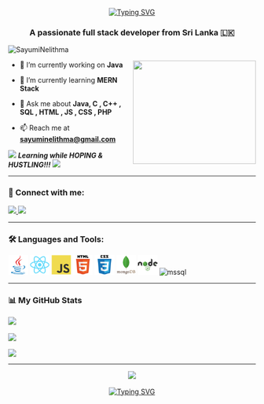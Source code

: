 <p align="center">
  <a href="https://github.com/SayumiNelithma">
    <img src="https://readme-typing-svg.demolab.com?font=Fira+Code&duration=6000&pause=1000&color=2AA889&center=true&vCenter=true&width=435&lines=Hi+There%2C+I'm+Sayumi+Nelithma%F0%9F%91%8B" alt="Typing SVG" />
  </a>
</p>

<h3 align="center">A passionate full stack developer from Sri Lanka 🇱🇰</h3>

<p align="left">
  <img src="https://komarev.com/ghpvc/?username=SayumiNelithma&label=Profile%20views&color=0e75b6&style=flat" alt="SayumiNelithma" />
</p>

<img align="right" src="http://cdn.lowgif.com/small/9cb12f51dffbaaa6-character-typing-by-vincent-mokuenko-dribbble.gif" width="250" height="210">

- 🔭 I’m currently working on **Java**

- 🌱 I’m currently learning **MERN Stack**

- 💬 Ask me about **Java, C , C++ , SQL , HTML , JS , CSS , PHP**

- 📫 Reach me at **sayuminelithma@gmail.com**

<img src="https://media.giphy.com/media/VgCDAzcKvsR6OM0uWg/giphy.gif" width="50" /> <b><i>Learning while HOPING & HUSTLING!!!</i></b> <img src="https://media.giphy.com/media/7j2hfyeVcDtf2/giphy.gif" width="50" />  

---

<h3 align="left">🔗 Connect with me:</h3>
<p align="left">
  <a href="mailto:sayuminelithma@gmail.com" target="_blank">
    <img src="https://img.icons8.com/bubbles/100/000000/gmail-new.png" width="40" />
  </a>
  <a href="https://https://www.linkedin.com/in/sayumi-nugaliyadde-655584315/" target="_blank">
    <img src="https://img.icons8.com/color/48/000000/linkedin.png" width="40"/>
  </a>
</p>

---

<h3 align="left">🛠️ Languages and Tools:</h3>
<p align="left">
  <img src="https://raw.githubusercontent.com/devicons/devicon/master/icons/java/java-original.svg" alt="java" width="40" height="40"/>
  <img src="https://raw.githubusercontent.com/devicons/devicon/master/icons/react/react-original.svg" alt="react" width="40" height="40"/>
  <img src="https://raw.githubusercontent.com/devicons/devicon/master/icons/javascript/javascript-original.svg" alt="js" width="40" height="40"/>
  <img src="https://raw.githubusercontent.com/devicons/devicon/master/icons/html5/html5-original-wordmark.svg" alt="html" width="40" height="40"/>
  <img src="https://raw.githubusercontent.com/devicons/devicon/master/icons/css3/css3-original-wordmark.svg" alt="css" width="40" height="40"/>
  <img src="https://raw.githubusercontent.com/devicons/devicon/master/icons/mongodb/mongodb-original-wordmark.svg" alt="mongodb" width="40" height="40"/>
  <img src="https://raw.githubusercontent.com/devicons/devicon/master/icons/nodejs/nodejs-original-wordmark.svg" alt="nodejs" width="40" height="40"/>
  <img src="https://www.svgrepo.com/show/303229/microsoft-sql-server-logo.svg" alt="mssql" width="40" height="40"/>
</p>

---

<h3>📊 My GitHub Stats</h3>

<p>
  <img align="center" src="https://github-readme-stats.vercel.app/api/top-langs?username=SayumiNelithma&show_icons=true&locale=en&layout=compact&theme=dark&langs_count=10" />
</p>

<p>
  <img align="center" src="https://github-readme-stats.vercel.app/api?username=SayumiNelithma&show_icons=true&theme=dark&locale=en" />
</p>

<p>
  <img align="center" src="https://github-readme-streak-stats.herokuapp.com/?user=SayumiNelithma&theme=dark" />
</p>

---

<p align="center">
  <img src="https://quotes-github-readme.vercel.app/api?type=horizontal&theme=tokyonight&animation=grow_out_in&quoteCategory=programming">
</p>

<p align="center">
  <a href="https://github.com/SayumiNelithma">
    <img src="https://readme-typing-svg.demolab.com?font=Fira+Code&duration=6000&pause=1000&color=FF0000&center=true&vCenter=true&width=435&lines=Thank+you+for+visiting+my+profile!%F0%9F%8C%B9" alt="Typing SVG" />
  </a>
</p>




 
